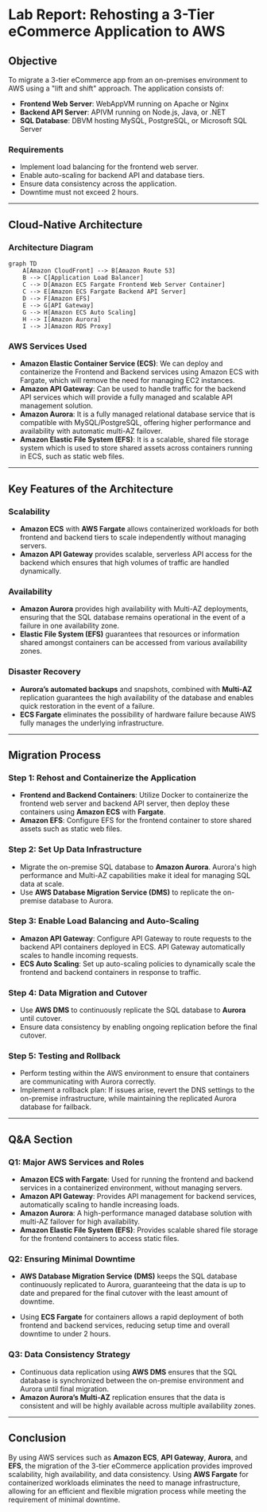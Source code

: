 # Lab Report: Rehosting a 3-Tier eCommerce Application to AWS

## Objective
To migrate a 3-tier eCommerce app from an on-premises environment to AWS using a "lift and shift" approach. The application consists of:
- **Frontend Web Server**: WebAppVM running on Apache or Nginx
- **Backend API Server**: APIVM running on Node.js, Java, or .NET
- **SQL Database**: DBVM hosting MySQL, PostgreSQL, or Microsoft SQL Server

### Requirements
- Implement load balancing for the frontend web server.
- Enable auto-scaling for backend API and database tiers.
- Ensure data consistency across the application.
- Downtime must not exceed 2 hours.

---

## Cloud-Native Architecture

### Architecture Diagram
```mermaid
graph TD
    A[Amazon CloudFront] --> B[Amazon Route 53]
    B --> C[Application Load Balancer]
    C --> D[Amazon ECS Fargate Frontend Web Server Container]
    C --> E[Amazon ECS Fargate Backend API Server]
    D --> F[Amazon EFS]
    E --> G[API Gateway]
    G --> H[Amazon ECS Auto Scaling]
    H --> I[Amazon Aurora]
    I --> J[Amazon RDS Proxy]
```
### AWS Services Used
- **Amazon Elastic Container Service (ECS)**: We can deploy and containerize the Frontend and Backend services  using Amazon ECS with Fargate, which will remove the need for managing EC2 instances.
- **Amazon API Gateway**: Can be used to handle traffic for the backend API services which will provide a fully managed and scalable API management solution.
- **Amazon Aurora**: It is a fully managed relational database service that is compatible with MySQL/PostgreSQL, offering higher performance and availability with automatic multi-AZ failover.
- **Amazon Elastic File System (EFS)**: It is a scalable, shared file storage system which is used to store shared assets across containers running in ECS, such as static web files.

---

## Key Features of the Architecture

### Scalability
- **Amazon ECS** with **AWS Fargate** allows containerized workloads for both frontend and backend tiers to scale independently without managing servers.
- **Amazon API Gateway** provides scalable, serverless API access for the backend which ensures that high volumes of traffic are handled dynamically.

### Availability
- **Amazon Aurora** provides high availability with Multi-AZ deployments, ensuring that the SQL database remains operational in the event of a failure in one availability zone.
- **Elastic File System (EFS)** guarantees that resources or information shared amongst containers can be accessed from various availability zones.

### Disaster Recovery
- **Aurora’s automated backups** and snapshots, combined with **Multi-AZ** replication guarantees the high availability of the database and enables quick restoration in the event of a failure.
- **ECS Fargate** eliminates the possibility of hardware failure because AWS fully manages the underlying infrastructure.


---

## Migration Process

### Step 1: Rehost and Containerize the Application
- **Frontend and Backend Containers**: Utilize Docker to containerize the frontend web server and backend API server, then deploy these containers using **Amazon ECS** with **Fargate**.
- **Amazon EFS**: Configure EFS for the frontend container to store shared assets such as static web files.

### Step 2: Set Up Data Infrastructure
- Migrate the on-premise SQL database to **Amazon Aurora**. Aurora's high performance and Multi-AZ capabilities make it ideal for managing SQL data at scale.
- Use **AWS Database Migration Service (DMS)** to replicate the on-premise database to Aurora.

### Step 3: Enable Load Balancing and Auto-Scaling
- **Amazon API Gateway**: Configure API Gateway to route requests to the backend API containers deployed in ECS. API Gateway automatically scales to handle incoming requests.
- **ECS Auto Scaling**: Set up auto-scaling policies to dynamically scale the frontend and backend containers in response to traffic.

### Step 4: Data Migration and Cutover
- Use **AWS DMS** to continuously replicate the SQL database to **Aurora** until cutover.
- Ensure data consistency by enabling ongoing replication before the final cutover.

### Step 5: Testing and Rollback
- Perform testing within the AWS environment to ensure that containers are communicating with Aurora correctly.
- Implement a rollback plan: If issues arise, revert the DNS settings to the on-premise infrastructure, while maintaining the replicated Aurora database for failback.

---

## Q&A Section

### Q1: Major AWS Services and Roles
- **Amazon ECS with Fargate**: Used for running the frontend and backend services in a containerized environment, without managing servers.
- **Amazon API Gateway**: Provides API management for backend services, automatically scaling to handle increasing loads.
- **Amazon Aurora**: A high-performance managed database solution with multi-AZ failover for high availability.
- **Amazon Elastic File System (EFS)**: Provides scalable shared file storage for the frontend containers to access static files.

### Q2: Ensuring Minimal Downtime
- **AWS Database Migration Service (DMS)** keeps the SQL database continuously replicated to Aurora, guaranteeing that the data is up to date and prepared for the final cutover with the least amount of downtime.

- Using **ECS Fargate** for containers allows a rapid deployment of both frontend and backend services, reducing setup time and overall downtime to under 2 hours.

### Q3: Data Consistency Strategy
- Continuous data replication using **AWS DMS** ensures that the SQL database is synchronized between the on-premise environment and Aurora until final migration.
- **Amazon Aurora’s Multi-AZ** replication ensures that the data is consistent and will be highly available across multiple availability zones.

---

## Conclusion
By using AWS services such as **Amazon ECS**, **API Gateway**, **Aurora**, and **EFS**, the migration of the 3-tier eCommerce application provides improved scalability, high availability, and data consistency. Using **AWS Fargate** for containerized workloads eliminates the need to manage infrastructure, allowing for an efficient and flexible migration process while meeting the requirement of minimal downtime.
